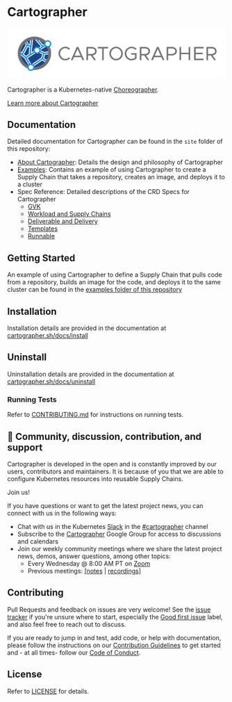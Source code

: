 # Cartographer

<img src="site/themes/template/static/img/cartographer-logo.png">

Cartographer is a Kubernetes-native [Choreographer].

[Learn more about Cartographer](https://cartographer.sh/docs/latest/)

[Choreographer]: https://tanzu.vmware.com/developer/guides/supply-chain-choreography/

## Documentation

Detailed documentation for Cartographer can be found in the `site` folder of this repository:

* [About Cartographer](https://cartographer.sh/docs/latest/): Details the design and philosophy of Cartographer
* [Examples](examples/source-to-knative-service/README.md): Contains an example of using Cartographer to create a Supply
  Chain that takes a repository, creates an image, and deploys it to a cluster
* Spec Reference: Detailed descriptions of the CRD Specs for Cartographer
  * [GVK](https://cartographer.sh/docs/latest/reference/gvk/)
  * [Workload and Supply Chains](https://cartographer.sh/docs/latest/reference/workload/)
  * [Deliverable and Delivery](https://cartographer.sh/docs/latest/reference/deliverable/)
  * [Templates](https://cartographer.sh/docs/latest/reference/template/)
  * [Runnable](https://cartographer.sh/docs/latest/reference/runnable/)

## Getting Started

An example of using Cartographer to define a Supply Chain that pulls code from a repository, builds an image for the
code, and deploys it to the same cluster can be found in
the [examples folder of this repository](examples/source-to-knative-service/README.md)

## Installation

Installation details are provided in the documentation
at [cartographer.sh/docs/install](http://cartographer.sh/docs/latest/install)

## Uninstall

Uninstallation details are provided in the documentation
at [cartographer.sh/docs/uninstall](http://cartographer.sh/docs/latest/uninstall)

### Running Tests

Refer to [CONTRIBUTING.md](CONTRIBUTING.md) for instructions on running tests.

## 🤗 Community, discussion, contribution, and support

Cartographer is developed in the open and is constantly improved by our users, contributors and maintainers. It is
because of you that we are able to configure Kubernetes resources into reusable Supply Chains.

Join us!

If you have questions or want to get the latest project news, you can connect with us in the following ways:

- Chat with us in the Kubernetes [Slack](https://slack.k8s.io) in
  the [#cartographer](https://kubernetes.slack.com/archives/C02HKPSEKV1) channel
- Subscribe to the [Cartographer](https://groups.google.com/g/cartographeross) Google Group for access to discussions
  and calendars
- Join our weekly community meetings where we share the latest project news, demos, answer questions, among other
  topics:
    - Every Wednesday @ 8:00 AM PT on [Zoom](https://VMware.zoom.us/j/93284305373?pwd=UnJKL0ZaN0pqeXVMczk1WThOSUp6QT09)
    - Previous
      meetings: [[notes](https://docs.google.com/document/d/1HwsjzxpsNI0l1sVAUia4A65lhrkfSF-_XfKoZUHI120/edit?usp=sharing) | [recordings](https://www.youtube.com/playlist?list=PL7bmigfV0EqSZA5OLwrqKsAYXA1GqPtu8)]

## Contributing

Pull Requests and feedback on issues are very welcome! See
the [issue tracker](https://github.com/vmware-tanzu/cartographer/issues) if you're unsure where to start, especially
the [Good first issue](https://github.com/vmware-tanzu/cartographer/labels/good%20first%20issue) label, and also feel
free to reach out to discuss.

If you are ready to jump in and test, add code, or help with documentation, please follow the instructions on
our [Contribution Guidelines](CONTRIBUTING.md) to get started and - at all times- follow
our [Code of Conduct](CODE-OF-CONDUCT.md).

## License

Refer to [LICENSE](LICENSE) for details.

[admission webhook]: https://kubernetes.io/docs/reference/access-authn-authz/extensible-admission-controllers/
[carvel Packaging]: https://carvel.dev/kapp-controller/docs/latest/packaging/
[cert-manager]: https://github.com/jetstack/cert-manager
[kapp-controller]: https://carvel.dev/kapp-controller/
[kapp]: https://carvel.dev/kapp/
[kind]: https://github.com/kubernetes-sigs/kind
